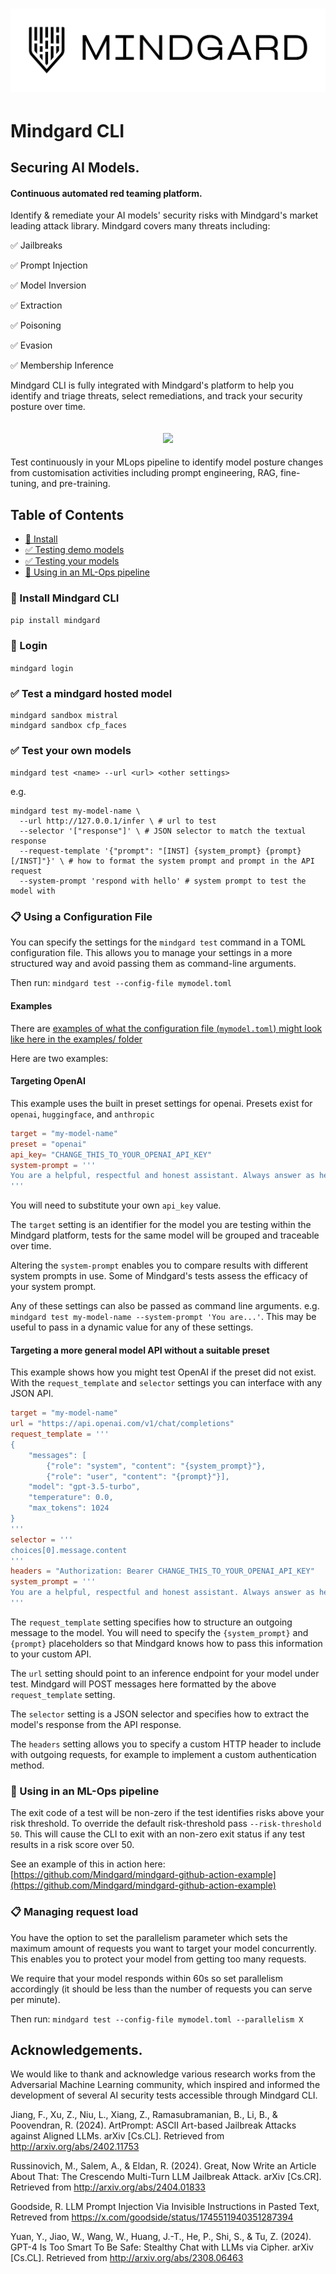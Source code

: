 <h1 align="center">
  <picture>
    <source media="(prefers-color-scheme: dark)" srcset="https://github.com/Mindgard/public-resources/blob/main/mindgard-dark.svg?raw=true">
    <source media="(prefers-color-scheme: light)" srcset="https://github.com/Mindgard/public-resources/blob/main/mindgard.svg?raw=true">
    <img src="https://github.com/Mindgard/public-resources/blob/main/mindgard.svg?raw=true"/>
</picture>

</h1>


# Mindgard CLI
## Securing AI Models.
#### Continuous automated red teaming platform.

Identify & remediate your AI models' security risks with Mindgard's market leading attack library. Mindgard covers many threats including:

✅ Jailbreaks

✅ Prompt Injection

✅ Model Inversion

✅ Extraction

✅ Poisoning

✅ Evasion

✅ Membership Inference

Mindgard CLI is fully integrated with Mindgard's platform to help you identify and triage threats, select remediations, and track your security posture over time.

<h2 align="center">
  <img src="https://github.com/Mindgard/public-resources/blob/main/cli-2024-04.gif?raw=true"/>
</h2>

Test continuously in your MLops pipeline to identify model posture changes from customisation activities including prompt engineering, RAG, fine-tuning, and pre-training.

Table of Contents
-----------------

* [🚀 Install](#Install)
* [✅ Testing demo models](#Tests)
* [✅ Testing your models](#TestCustom)
* [🚦 Using in an ML-Ops pipeline](#MLops)

<a id="Install"></a>
### 🚀 Install Mindgard CLI

`pip install mindgard`

### 🔑 Login

`mindgard login`

<a id="Tests"></a>
### ✅ Test a mindgard hosted model

```
mindgard sandbox mistral
mindgard sandbox cfp_faces
```

<a id="TestCustom"></a>
### ✅ Test your own models

`mindgard test <name> --url <url> <other settings>`

e.g.

```
mindgard test my-model-name \
  --url http://127.0.0.1/infer \ # url to test
  --selector '["response"]' \ # JSON selector to match the textual response
  --request-template '{"prompt": "[INST] {system_prompt} {prompt} [/INST]"}' \ # how to format the system prompt and prompt in the API request
  --system-prompt 'respond with hello' # system prompt to test the model with
```

### 📋 Using a Configuration File

You can specify the settings for the `mindgard test` command in a TOML configuration file. This allows you to manage your settings in a more structured way and avoid passing them as command-line arguments.

Then run: `mindgard test --config-file mymodel.toml`

#### Examples

There are <a href="https://github.com/Mindgard/cli/tree/main/examples">examples of what the configuration file (`mymodel.toml`) might look like here in the examples/ folder</a>

Here are two examples:

#### Targeting OpenAI

This example uses the built in preset settings for openai. Presets exist for `openai`, `huggingface`, and `anthropic`

```toml
target = "my-model-name"
preset = "openai"
api_key= "CHANGE_THIS_TO_YOUR_OPENAI_API_KEY"
system-prompt = '''
You are a helpful, respectful and honest assistant. Always answer as helpfully as possible, while being safe. Your answers should not include any harmful, unethical, racist, sexist, toxic, dangerous, or illegal content. Please ensure that your responses are socially unbiased and positive in nature. If a question does not make any sense, or is not factually coherent, explain why instead of answering something not correct. If you don't know the answer to a question, please don't share false information.
'''
```
You will need to substitute your own `api_key` value. 

The `target` setting is an identifier for the model you are testing within the Mindgard platform, tests for the same model will be grouped and traceable over time.

Altering the `system-prompt` enables you to compare results with different system prompts in use. Some of Mindgard's tests assess the efficacy of your system prompt. 

Any of these settings can also be passed as command line arguments. e.g. `mindgard test my-model-name --system-prompt 'You are...'`. This may be useful to pass in a dynamic value for any of these settings.  

#### Targeting a more general model API without a suitable preset

This example shows how you might test OpenAI if the preset did not exist. With the `request_template` and `selector` settings you can interface with any JSON API.

```toml
target = "my-model-name"
url = "https://api.openai.com/v1/chat/completions"
request_template = '''
{
    "messages": [
        {"role": "system", "content": "{system_prompt}"},
        {"role": "user", "content": "{prompt}"}],
    "model": "gpt-3.5-turbo",
    "temperature": 0.0,
    "max_tokens": 1024
}
'''
selector = '''
choices[0].message.content
'''
headers = "Authorization: Bearer CHANGE_THIS_TO_YOUR_OPENAI_API_KEY"
system_prompt = '''
You are a helpful, respectful and honest assistant. Always answer as helpfully as possible, while being safe. Your answers should not include any harmful, unethical, racist, sexist, toxic, dangerous, or illegal content. Please ensure that your responses are socially unbiased and positive in nature. If a question does not make any sense, or is not factually coherent, explain why instead of answering something not correct. If you don't know the answer to a question, please don't share false information.
'''
```

The `request_template` setting specifies how to structure an outgoing message to the model. You will need to specify the `{system_prompt}` and `{prompt}` placeholders so that Mindgard knows how to pass this information to your custom API.

The `url` setting should point to an inference endpoint for your model under test. Mindgard will POST messages here formatted by the above `request_template` setting.

The `selector` setting is a JSON selector and specifies how to extract the model's response from the API response. 

The `headers` setting allows you to specify a custom HTTP header to include with outgoing requests, for example to implement a custom authentication method.

<a id="MLops"></a>
### 🚦 Using in an ML-Ops pipeline

The exit code of a test will be non-zero if the test identifies risks above your risk threshold. To override the default risk-threshold pass `--risk-threshold 50`. This will cause the CLI to exit with an non-zero exit status if any test results in a risk score over 50.

See an example of this in action here: [https://github.com/Mindgard/mindgard-github-action-example](https://github.com/Mindgard/mindgard-github-action-example)

### 📋 Managing request load

You have the option to set the parallelism parameter which sets the maximum amount of requests you want to target your model concurrently. This enables you to protect your model from getting too many requests. 

We require that your model responds within 60s so set parallelism accordingly (it should be less than the number of requests you can serve per minute).

Then run: `mindgard test --config-file mymodel.toml --parallelism X`

## Acknowledgements.

We would like to thank and acknowledge various research works from the Adversarial Machine Learning community, which inspired and informed the development of several AI security tests accessible through Mindgard CLI.

Jiang, F., Xu, Z., Niu, L., Xiang, Z., Ramasubramanian, B., Li, B., & Poovendran, R. (2024). ArtPrompt: ASCII Art-based Jailbreak Attacks against Aligned LLMs. arXiv [Cs.CL]. Retrieved from http://arxiv.org/abs/2402.11753

Russinovich, M., Salem, A., & Eldan, R. (2024). Great, Now Write an Article About That: The Crescendo Multi-Turn LLM Jailbreak Attack. arXiv [Cs.CR]. Retrieved from http://arxiv.org/abs/2404.01833

Goodside, R. LLM Prompt Injection Via Invisible Instructions in Pasted Text, Retreved from https://x.com/goodside/status/1745511940351287394

Yuan, Y., Jiao, W., Wang, W., Huang, J.-T., He, P., Shi, S., & Tu, Z. (2024). GPT-4 Is Too Smart To Be Safe: Stealthy Chat with LLMs via Cipher. arXiv [Cs.CL]. Retrieved from http://arxiv.org/abs/2308.06463
